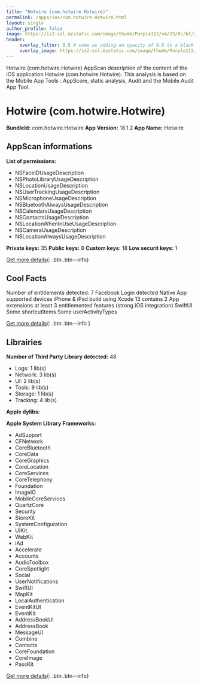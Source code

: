 ```yaml
---
title: "Hotwire (com.hotwire.Hotwire)"
permalink: /apps/ios/com.hotwire.Hotwire.html
layout: single
author_profile: false
image: https://is2-ssl.mzstatic.com/image/thumb/Purple112/v4/23/8c/bf/238cbf16-c250-436d-0e42-4471bb6627ca/AppIcon-0-1x_U007emarketing-0-8-0-0-GLES2_U002c0-85-220.png/512x512bb.jpg
header: 
     overlay_filter: 0.5 # same as adding an opacity of 0.5 to a black background
     overlay_image: https://is2-ssl.mzstatic.com/image/thumb/Purple112/v4/23/8c/bf/238cbf16-c250-436d-0e42-4471bb6627ca/AppIcon-0-1x_U007emarketing-0-8-0-0-GLES2_U002c0-85-220.png/512x512bb.jpg
---
```

Hotwire (com.hotwire.Hotwire) AppScan description of the content of the iOS application Hotwire (com.hotwire.Hotwire). This analysis is based on the Mobile App Tools : AppScore, static analysis, Audit and the Mobile Audit App Tool.

# Hotwire (com.hotwire.Hotwire)

**BundleId:** com.hotwire.Hotwire
**App Version:** 18.1.2
**App Name:** Hotwire


## AppScan informations 

**List of permissions:** 
- NSFaceIDUsageDescription
- NSPhotoLibraryUsageDescription
- NSLocationUsageDescription
- NSUserTrackingUsageDescription
- NSMicrophoneUsageDescription
- NSBluetoothAlwaysUsageDescription
- NSCalendarsUsageDescription
- NSContactsUsageDescription
- NSLocationWhenInUseUsageDescription
- NSCameraUsageDescription
- NSLocationAlwaysUsageDescription
  
  
**Private keys:** 35
**Public keys:** 8
**Custom keys:** 18
**Low securit keys:** 1
  
[Get more details](/pricing.html){: .btn .btn--info}

## Cool Facts

Number of entitlements detected: 7
Facebook Login detected
Native App
supported devices iPhone & iPad
build using Xcode 13
contains 2 App extensions
at least 3 entitlemented features (strong iOS integration)
SwiftUI
Some shortcutItems 
Some userActivityTypes
  
[Get more details](/pricing.html){: .btn .btn--info }

## Librairies 
**Number of Third Party Library detected:** 48
- Logs: 1 lib(s)
- Network: 3 lib(s)
- UI: 2 lib(s)
- Tools: 9 lib(s)
- Storage: 1 lib(s)
- Tracking: 4 lib(s)


**Apple dylibs:**


**Apple System Library Frameworks:**
- AdSupport
- CFNetwork
- CoreBluetooth
- CoreData
- CoreGraphics
- CoreLocation
- CoreServices
- CoreTelephony
- Foundation
- ImageIO
- MobileCoreServices
- QuartzCore
- Security
- StoreKit
- SystemConfiguration
- UIKit
- WebKit
- iAd
- Accelerate
- Accounts
- AudioToolbox
- CoreSpotlight
- Social
- UserNotifications
- SwiftUI
- MapKit
- LocalAuthentication
- EventKitUI
- EventKit
- AddressBookUI
- AddressBook
- MessageUI
- Combine
- Contacts
- CoreFoundation
- CoreImage
- PassKit


  
[Get more details](/pricing.html){: .btn .btn--info}

